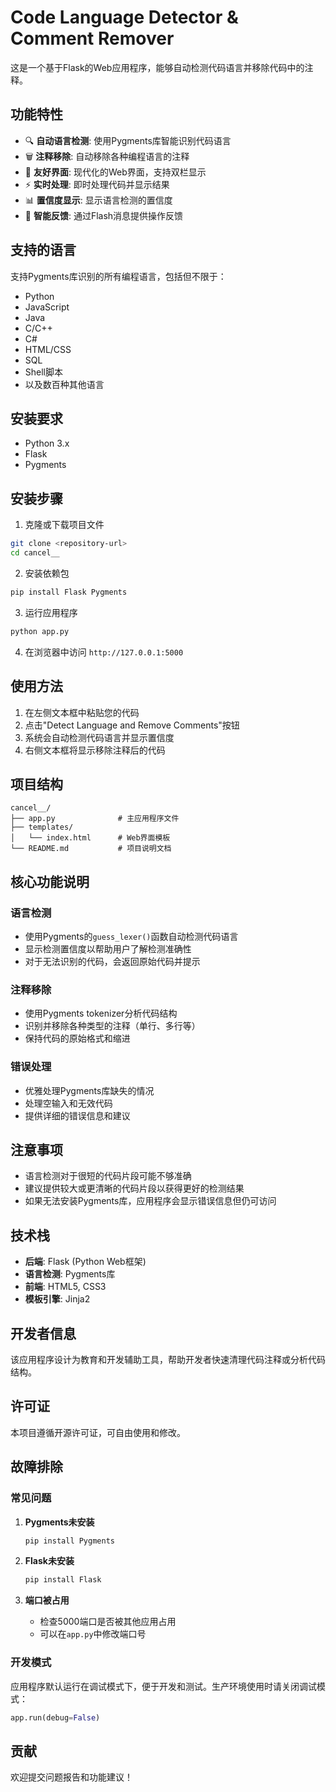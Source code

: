 # Code Language Detector & Comment Remover

这是一个基于Flask的Web应用程序，能够自动检测代码语言并移除代码中的注释。

## 功能特性

- 🔍 **自动语言检测**: 使用Pygments库智能识别代码语言
- 🗑️ **注释移除**: 自动移除各种编程语言的注释
- 🎨 **友好界面**: 现代化的Web界面，支持双栏显示
- ⚡ **实时处理**: 即时处理代码并显示结果
- 📊 **置信度显示**: 显示语言检测的置信度
- 💬 **智能反馈**: 通过Flash消息提供操作反馈

## 支持的语言

支持Pygments库识别的所有编程语言，包括但不限于：
- Python
- JavaScript
- Java
- C/C++
- C#
- HTML/CSS
- SQL
- Shell脚本
- 以及数百种其他语言

## 安装要求

- Python 3.x
- Flask
- Pygments

## 安装步骤

1. 克隆或下载项目文件
```bash
git clone <repository-url>
cd cancel__
```

2. 安装依赖包
```bash
pip install Flask Pygments
```

3. 运行应用程序
```bash
python app.py
```

4. 在浏览器中访问 `http://127.0.0.1:5000`

## 使用方法

1. 在左侧文本框中粘贴您的代码
2. 点击"Detect Language and Remove Comments"按钮
3. 系统会自动检测代码语言并显示置信度
4. 右侧文本框将显示移除注释后的代码

## 项目结构

```
cancel__/
├── app.py              # 主应用程序文件
├── templates/
│   └── index.html      # Web界面模板
└── README.md           # 项目说明文档
```

## 核心功能说明

### 语言检测
- 使用Pygments的`guess_lexer()`函数自动检测代码语言
- 显示检测置信度以帮助用户了解检测准确性
- 对于无法识别的代码，会返回原始代码并提示

### 注释移除
- 使用Pygments tokenizer分析代码结构
- 识别并移除各种类型的注释（单行、多行等）
- 保持代码的原始格式和缩进

### 错误处理
- 优雅处理Pygments库缺失的情况
- 处理空输入和无效代码
- 提供详细的错误信息和建议

## 注意事项

- 语言检测对于很短的代码片段可能不够准确
- 建议提供较大或更清晰的代码片段以获得更好的检测结果
- 如果无法安装Pygments库，应用程序会显示错误信息但仍可访问

## 技术栈

- **后端**: Flask (Python Web框架)
- **语言检测**: Pygments库
- **前端**: HTML5, CSS3
- **模板引擎**: Jinja2

## 开发者信息

该应用程序设计为教育和开发辅助工具，帮助开发者快速清理代码注释或分析代码结构。

## 许可证

本项目遵循开源许可证，可自由使用和修改。

## 故障排除

### 常见问题

1. **Pygments未安装**
   ```bash
   pip install Pygments
   ```

2. **Flask未安装**
   ```bash
   pip install Flask
   ```

3. **端口被占用**
   - 检查5000端口是否被其他应用占用
   - 可以在`app.py`中修改端口号

### 开发模式

应用程序默认运行在调试模式下，便于开发和测试。生产环境使用时请关闭调试模式：

```python
app.run(debug=False)
```

## 贡献

欢迎提交问题报告和功能建议！
